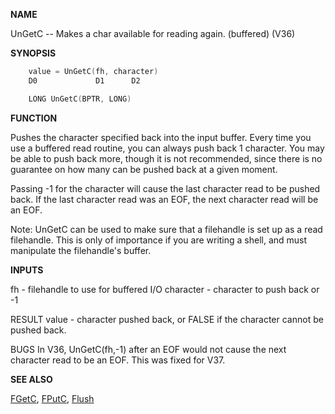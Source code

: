 
**NAME**

UnGetC -- Makes a char available for reading again. (buffered) (V36)

**SYNOPSIS**

```c
    value = UnGetC(fh, character)
    D0             D1      D2

    LONG UnGetC(BPTR, LONG)

```
**FUNCTION**

Pushes the character specified back into the input buffer.  Every
time you use a buffered read routine, you can always push back 1
character.  You may be able to push back more, though it is not
recommended, since there is no guarantee on how many can be
pushed back at a given moment.

Passing -1 for the character will cause the last character read to
be pushed back.  If the last character read was an EOF, the next
character read will be an EOF.

Note: UnGetC can be used to make sure that a filehandle is set up
as a read filehandle.  This is only of importance if you are writing
a shell, and must manipulate the filehandle's buffer.

**INPUTS**

fh        - filehandle to use for buffered I/O
character - character to push back or -1

RESULT
value     - character pushed back, or FALSE if the character cannot
be pushed back.

BUGS
In V36, UnGetC(fh,-1) after an EOF would not cause the next character
read to be an EOF.  This was fixed for V37.

**SEE ALSO**

[FGetC](FGetC.md), [FPutC](FPutC.md), [Flush](Flush.md)
